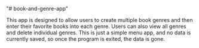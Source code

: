 "# book-and-genre-app" 

This app is designed to allow users to create multiple book genres and then enter their favorite books into each genre. Users can also view all genres and delete individual genres. This is just a simple menu app, and no data is currently saved, so once the program is exited, the data is gone.
